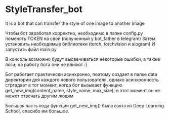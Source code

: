 # StyleTransfer_bot
It is a bot that can transfer the style of one image to another image

Чтобы бот заработал корректно, необходимо в папке config.py поменять TOKEN на свой (полученный у bot_father в telegram)
Затем установить необходимые библиотеки (torch, torchvision и aiogram)
И запустить файл main.py

В консоль возможно будут высвечиваться некоторые ошибки, а также логи; на работу бота они не влияют :)

Бот работает практически асинхронно, поэтому создает в папке data директории для каждого нового пользователя, однако асинхронность стртадает в тот момент, когда бот вызывает функцию 
get_new_img(content_name, style_name, max_size); в этот момент он не может отвечать другим людям

Большая часть кода функции get_new_img() была взята из Deep Learning School, спасибо им большое.
